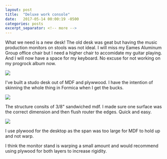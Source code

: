 ```yaml
---
layout: post
title:  "Deluxe work console"
date:   2017-05-14 00:00:19 -0500
categories: posts
excerpt_separator: <!-- more -->
---
```

What we need is a new desk! The old desk was geat but having the music production monitors on stools was not ideal. I will miss my Eames Aluminum Group office chair but I need a higher chair to accomidate my guitar playing. And I will now have a space for my keyboard. No excuse for not working on my progrock album now.

<img src ="/images/office.png">

I've built a studo desk out of MDF and plywwood.  I have the intention of skinning the whole thing in Formica when I get the bucks.

<!-- more -->

<img src ="/images/shop.png">

The structure consits of 3/8" sandwiched mdf. I made sure one surface was the correct dimension and then flush router the edges. Quick and easy.

<img src ="/images/desktop.png">

I use plywood for the desktop as the span was too large for MDF to hold up and not warp.

I think the monitor stand is warping a small amount and would recommend using plywood for both layers to increase rigidity.